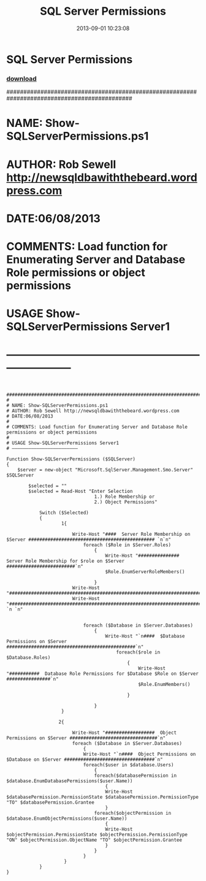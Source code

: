 ﻿---
pid:            4432
poster:         Rob Sewell
title:          SQL Server Permissions
date:           2013-09-01 10:23:08
format:         posh
parent:         0
parent:         0

---

# SQL Server Permissions

### [download](4432.ps1)

  #############################################################################################
#
# NAME: Show-SQLServerPermissions.ps1
# AUTHOR: Rob Sewell http://newsqldbawiththebeard.wordpress.com
# DATE:06/08/2013
#
# COMMENTS: Load function for Enumerating Server and Database Role permissions or object permissions
#
# USAGE Show-SQLServerPermissions Server1
# ————————————————————————

```posh

  #############################################################################################
#
# NAME: Show-SQLServerPermissions.ps1
# AUTHOR: Rob Sewell http://newsqldbawiththebeard.wordpress.com
# DATE:06/08/2013
#
# COMMENTS: Load function for Enumerating Server and Database Role permissions or object permissions
#
# USAGE Show-SQLServerPermissions Server1
# ————————————————————————

Function Show-SQLServerPermissions ($SQLServer) 
{
    $server = new-object "Microsoft.SqlServer.Management.Smo.Server" $SQLServer

        $selected = "" 
        $selected = Read-Host "Enter Selection 
                                1.) Role Membership or 
                                2.) Object Permissions"
    
            Switch ($Selected)
            {
                    1{
    
                        Write-Host "####  Server Role Membership on $Server ############################################## `n`n"
                            foreach ($Role in $Server.Roles)
                                {
                                    Write-Host "###############  Server Role Membership for $role on $Server #########################`n" 
                                    $Role.EnumServerRoleMembers()

                                }
                        Write-Host "######################################################################################" 
                        Write-Host "######################################################################################`n `n `n" 


                            foreach ($Database in $Server.Databases)
                                {
                                    Write-Host "`n####  $Database Permissions on $Server ###############################################`n" 
                                        foreach($role in $Database.Roles)
                                            {
                                                Write-Host "###########  Database Role Permissions for $Database $Role on $Server ################`n"
                                                $Role.EnumMembers()

                                            }

                                }
                    } 

                   2{

                        Write-Host "##################  Object Permissions on $Server ################################`n"
                        foreach ($Database in $Server.Databases)
                            {
                            Write-Host "`n####  Object Permissions on $Database on $Server #################################`n"
                            foreach($user in $database.Users)
                                {
                                foreach($databasePermission in $database.EnumDatabasePermissions($user.Name))
                                    {
                                    Write-Host $databasePermission.PermissionState $databasePermission.PermissionType "TO" $databasePermission.Grantee
                                    }
                                foreach($objectPermission in $database.EnumObjectPermissions($user.Name))
                                    {
                                    Write-Host $objectPermission.PermissionState $objectPermission.PermissionType "ON" $objectPermission.ObjectName "TO" $objectPermission.Grantee
                                    }
                                }
                            }
                     }
            }
}

```
